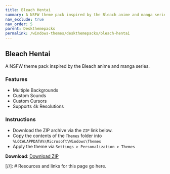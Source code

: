 ```yaml
---
title: Bleach Hentai
summary: A NSFW theme pack inspired by the Bleach anime and manga series.
nav_exclude: true
nav_order: 5
parent: Deskthemepacks
permalink: /windows-themes/deskthemepacks/bleach-hentai
---
```


## Bleach Hentai
A NSFW theme pack inspired by the Bleach anime and manga series.

### Features

- Multiple Backgrounds
- Custom Sounds
- Custom Cursors
- Supports 4k Resolutions

### Instructions

- Download the ZIP archive via the `ZIP` link below.
- Copy the contents of the `Themes` folder into `%LOCALAPPDATA%\Microsoft\Windows\Themes`
- Apply the theme via `Settings > Personalization > Themes`

**Download**: [Download ZIP] 

<!-- ////////////////////////////////////////////////////////////////////////////////////////////////////////////////////// -->

[//]: # Resources and links for this page go here.

[Download ZIP]: https://gitlab.com/the-back-room/deskthemepacks/nsfw/bleach-hentai/-/archive/main/bleach-hentai-main.zip

<!-- ////////////////////////////////////////////////////////////////////////////////////////////////////////////////////// -->
